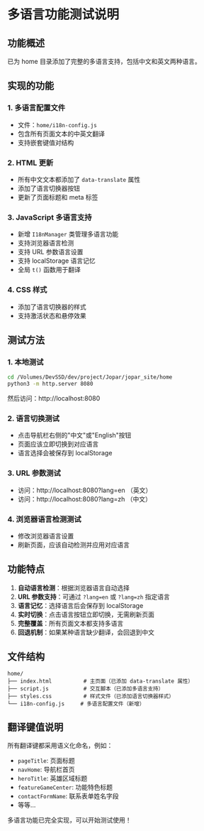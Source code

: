 # 多语言功能测试说明

## 功能概述
已为 home 目录添加了完整的多语言支持，包括中文和英文两种语言。

## 实现的功能

### 1. 多语言配置文件
- 文件：`home/i18n-config.js`
- 包含所有页面文本的中英文翻译
- 支持嵌套键值对结构

### 2. HTML 更新
- 所有中文文本都添加了 `data-translate` 属性
- 添加了语言切换器按钮
- 更新了页面标题和 meta 标签

### 3. JavaScript 多语言支持
- 新增 `I18nManager` 类管理多语言功能
- 支持浏览器语言检测
- 支持 URL 参数语言设置
- 支持 localStorage 语言记忆
- 全局 `t()` 函数用于翻译

### 4. CSS 样式
- 添加了语言切换器的样式
- 支持激活状态和悬停效果

## 测试方法

### 1. 本地测试
```bash
cd /Volumes/DevSSD/dev/project/Jopar/jopar_site/home
python3 -m http.server 8080
```
然后访问：http://localhost:8080

### 2. 语言切换测试
- 点击导航栏右侧的"中文"或"English"按钮
- 页面应该立即切换到对应语言
- 语言选择会被保存到 localStorage

### 3. URL 参数测试
- 访问：http://localhost:8080?lang=en （英文）
- 访问：http://localhost:8080?lang=zh （中文）

### 4. 浏览器语言检测测试
- 修改浏览器语言设置
- 刷新页面，应该自动检测并应用对应语言

## 功能特点

1. **自动语言检测**：根据浏览器语言自动选择
2. **URL 参数支持**：可通过 `?lang=en` 或 `?lang=zh` 指定语言
3. **语言记忆**：选择语言后会保存到 localStorage
4. **实时切换**：点击语言按钮立即切换，无需刷新页面
5. **完整覆盖**：所有页面文本都支持多语言
6. **回退机制**：如果某种语言缺少翻译，会回退到中文

## 文件结构
```
home/
├── index.html          # 主页面（已添加 data-translate 属性）
├── script.js           # 交互脚本（已添加多语言支持）
├── styles.css          # 样式文件（已添加语言切换器样式）
└── i18n-config.js     # 多语言配置文件（新增）
```

## 翻译键值说明
所有翻译键都采用语义化命名，例如：
- `pageTitle`: 页面标题
- `navHome`: 导航栏首页
- `heroTitle`: 英雄区域标题
- `featureGameCenter`: 功能特色标题
- `contactFormName`: 联系表单姓名字段
- 等等...

多语言功能已完全实现，可以开始测试使用！
